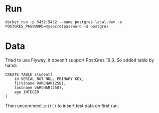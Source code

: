 # Run

`docker run -p 5432:5432 --name postgres-local-dev -e POSTGRES_PASSWORD=mysecretpassword -d postgres`

# Data

Tried to use Flyway, it doesn't support PostGres 16.3.
So added table by hand:

```postgres-psql
CREATE TABLE student(
    id SERIAL NOT NULL PRIMARY KEY,
    firstname VARCHAR(250),
    lastname VARCHAR(250),  
    age INTEGER           
)
```

Then uncomment `init()` to insert test data on first run.